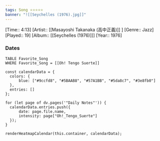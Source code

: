 ```yaml
---
tags: Song ⭐⭐⭐⭐⭐ 
banner: "![[Seychelles (1976).jpg]]"
---
```

[Time:: 4:13]
[Artist:: [[Masayoshi Takanaka (高中正義)]] ]
[Genre:: Jazz]
[Played:: 19]
[Album:: [[Seychelles (1976)]]]
[Year:: 1976]
### Dates
````dataview
TABLE Favorite_Song
WHERE Favorite_Song = [[Oh! Tengo Suerte]]
````

  ```dataviewjs
const calendarData = { 
	colors: { 
		blue: ["#9ccfd8", "#5BAAB8", "#57A1BB", "#5da8c7", "#3e8fb0"] 
	}, 
	entries: [] 
}; 

for (let page of dv.pages('"Daily Notes"')) { 
	calendarData.entries.push({ 
		date: page.file.name, 
		intensity: page["Oh!_Tengo_Suerte"]
	}); 
} 

renderHeatmapCalendar(this.container, calendarData);
```
